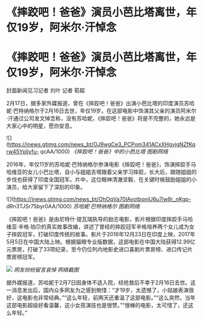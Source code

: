 # 《摔跤吧！爸爸》演员小芭比塔离世，年仅19岁，阿米尔·汗悼念

# 《摔跤吧！爸爸》演员小芭比塔离世，年仅19岁，阿米尔·汗悼念

封面新闻见习记者 刘叶 记者 荀超

2月17日，据多家外媒报道，曾在《摔跤吧！爸爸》出演小芭比塔的印度演员苏哈妮·巴特纳格尔于2月16日去世，年仅19岁。在这部电影中饰演其父亲的演员阿米尔·汗通过公司发文悼念称，没有苏哈妮，《摔跤吧！爸爸》将是不完整的，她永远是大家心中的明星，愿你安息。

![](https://inews.gtimg.com/news_bt/OJ9wgCe3_PCPom341ACxXHgvjgNZfKqrw45Ypljvfu-
qcAA/1000) _《摔跤吧！爸爸》中的小芭比塔 图剧网络_

2016年，年仅11岁的苏哈妮·巴特纳格尔参演电影《摔跤吧！爸爸》，饰演摔跤手马哈维亚的女儿小巴比塔，自小与姐姐吉塔跟着父亲学习摔跤，长大后，跟随姐姐的步伐也获得了印度全国冠军。片中，这位眼神清澈坚毅、在关键时候鼓励姐姐的小演员，给大家留下了深刻的印象。

![](https://inews.gtimg.com/news_bt/OhOqVa70lAvotboniU6u7lw8r_nKgp-
dRn3TJSr75byr0AA/1000) _苏哈妮·巴特纳格尔 图剧网络_

《摔跤吧！爸爸》是由尼特什·提瓦瑞执导的励志电影，影片根据印度摔跤手马哈维亚·辛格·珀尕的真实故事改编，讲述了曾经的摔跤冠军辛格培养两个女儿成为女子摔跤冠军，打破印度传统的故事。影片于2016年12月23日在印度上映，2017年5月5日在中国大陆上映。根据猫眼专业版数据，这部电影在中国大陆获得12.99亿元票房，打破了33项纪录，至今仍位列内地影史进口喜剧片票房榜、进口传记片票房榜冠军。

![](https://inews.gtimg.com/news_bt/Oq4YOB3fewVEsHnUMvTITebG1a4O0jE5Tf8YgvWh5qYxYAA/1000)
_网友纷纷留言哀悼 网络截图_

据外媒报道，苏哈妮于2月7日因身体不适入院，经抢救后不幸于2月16日去世。这一消息发出后，国内众多网友为之感到惋惜：“才19岁，太遗憾了，小姑娘表演很好，这电影也非常经典。”“这么年轻，前两天还重温了这部电影。”“这么突然，当年这部电影超级好看温馨，这小女孩演技也是很赞。”“很棒的电影，太可惜了，还这么年轻。”

